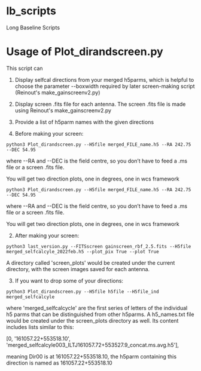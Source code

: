# lb_scripts
Long Baseline Scripts

# Usage of Plot_dirandscreen.py 

This script can
1) Display selfcal directions from your merged h5parms, which is helpful to choose the parameter --boxwidth required by later screen-making script (Reinout's make_gainscreenv2.py)
2) Display screen .fits file for each antenna. The screen .fits file is made using Reinout's make_gainscreenv2.py
3) Provide a list of h5parm names with the given directions

1) Before making your screen:
```
python3 Plot_dirandscreen.py --H5file merged_FILE_name.h5 --RA 242.75 --DEC 54.95

```
where --RA and --DEC is the field centre, so you don’t have to feed a .ms file or a screen .fits file.

You will get two direction plots, one in degrees, one in wcs framework

```
python3 Plot_dirandscreen.py --H5file merged_FILE_name.h5 --RA 242.75 --DEC 54.95

```
where --RA and --DEC is the field centre, so you don’t have to feed a .ms file or a screen .fits file.

You will get two direction plots, one in degrees, one in wcs framework

2) After making your screen:

```
python3 last_version.py --FITSscreen gainscreen_rbf_2.5.fits --H5file merged_selfcalcyle_2022feb.h5 --plot_pix True --plot True

```

A directory called 'screen_plots' would be created under the current directory, with the screen images saved for each antenna.

3) If you want to drop some of your directions:


```
python3 Plot_dirandscreen.py --H5file h5file --H5file_ind merged_selfcalcyle

```

where 'merged_selfcalcycle' are the first series of letters of the individual h5 parms that can be distinguished from other h5parms. A h5_names.txt file would be created under the screen_plots directory as well. Its content includes lists similar to this:

[0, '161057.22+553518.10', 'merged_selfcalcyle003_ILTJ161057.72+553527.9_concat.ms.avg.h5'], 

meaning Dir00 is at 161057.22+553518.10, the h5parm containing this direction is named as 161057.22+553518.10


